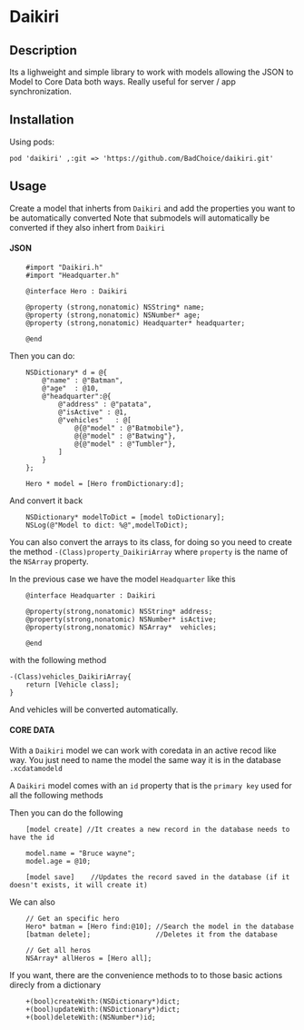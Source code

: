 # Daikiri

## Description
Its a lighweight and simple library to work with models allowing the JSON to Model to Core Data both ways.
Really useful for server / app synchronization.

## Installation

Using pods:


```
pod 'daikiri' ,:git => 'https://github.com/BadChoice/daikiri.git'
```

## Usage

Create a model that inherts from `Daikiri` and add the properties you want to be automatically converted
Note that submodels will automatically be converted if they also inhert from `Daikiri`

#### JSON

```
    #import "Daikiri.h"
    #import "Headquarter.h"

    @interface Hero : Daikiri

    @property (strong,nonatomic) NSString* name;
    @property (strong,nonatomic) NSNumber* age;
    @property (strong,nonatomic) Headquarter* headquarter;

    @end

```

Then you can do:

```
    NSDictionary* d = @{
        @"name" : @"Batman",
        @"age"  : @10,
        @"headquarter":@{
            @"address" : @"patata",
            @"isActive" : @1,
            @"vehicles"   : @[
                @{@"model" : @"Batmobile"},
                @{@"model" : @"Batwing"},
                @{@"model" : @"Tumbler"},
            ]
        }
    };

    Hero * model = [Hero fromDictionary:d];    

```

And convert it back

```
    NSDictionary* modelToDict = [model toDictionary];
    NSLog(@"Model to dict: %@",modelToDict);

```

You can also convert the arrays to its class, for doing so you need to create the method 
`-(Class)property_DaikiriArray` where `property` is the name of the `NSArray` property.

In the previous case we have the model `Headquarter` like this

```
    @interface Headquarter : Daikiri

    @property(strong,nonatomic) NSString* address;
    @property(strong,nonatomic) NSNumber* isActive;
    @property(strong,nonatomic) NSArray*  vehicles;

    @end

```

with the following method 

```
-(Class)vehicles_DaikiriArray{
    return [Vehicle class];
}

```

And vehicles will be converted automatically.


#### CORE DATA

With a `Daikiri` model we can work with coredata in an active recod like way. You just need to name the
model the same way it is in the database `.xcdatamodeld`

A `Daikiri` model comes with an `id` property that is the `primary key` used for all the following methods

Then you can do the following

```
    [model create] //It creates a new record in the database needs to have the id

    model.name = "Bruce wayne";
    model.age = @10;

    [model save]    //Updates the record saved in the database (if it doesn't exists, it will create it)
```

We can also

```
    // Get an specific hero
    Hero* batman = [Hero find:@10]; //Search the model in the database
    [batman delete];                //Deletes it from the database

    // Get all heros
    NSArray* allHeros = [Hero all];    
```

If you want, there are the convenience methods to to those basic actions direcly from a dictionary


```    
    +(bool)createWith:(NSDictionary*)dict;
    +(bool)updateWith:(NSDictionary*)dict;    
    +(bool)deleteWith:(NSNumber*)id;
```
    




